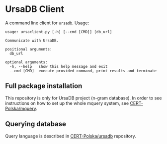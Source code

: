 UrsaDB Client
=============

A command line client for `ursadb`. Usage:

```
usage: ursaclient.py [-h] [--cmd [CMD]] [db_url]

Communicate with UrsaDB.

positional arguments:
  db_url

optional arguments:
  -h, --help   show this help message and exit
  --cmd [CMD]  execute provided command, print results and terminate
```


Full package installation
-------------------------

This repository is only for UrsaDB project (n-gram database). In order to see instructions on how to set up
the whole mquery system, see [CERT-Polska/mquery](https://github.com/CERT-Polska/mquery).


Querying database
-----------------

Query language is described in [CERT-Polska/ursadb](https://github.com/CERT-Polska/ursadb) repository.
